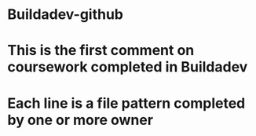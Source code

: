 # Buildadev-github
# This is the first comment on coursework completed in Buildadev
# Each line is a file pattern completed by one or more owner
